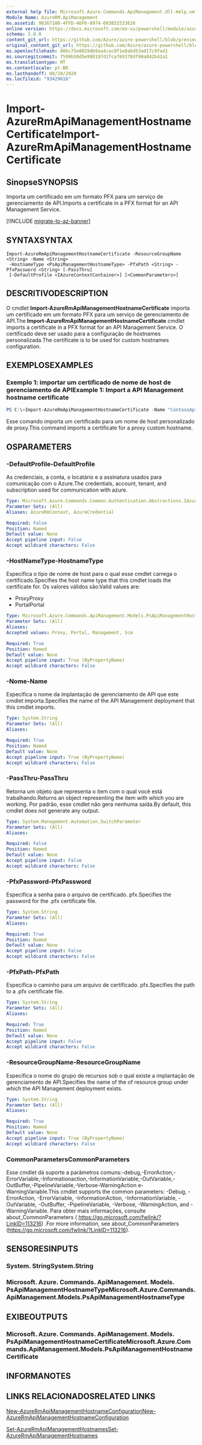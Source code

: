 ```yaml
---
external help file: Microsoft.Azure.Commands.ApiManagement.dll-Help.xml
Module Name: AzureRM.ApiManagement
ms.assetid: 98367100-4FFD-46F6-8974-603B32533626
online version: https://docs.microsoft.com/en-us/powershell/module/azurerm.apimanagement/import-azurermapimanagementhostnamecertificate
schema: 2.0.0
content_git_url: https://github.com/Azure/azure-powershell/blob/preview/src/ResourceManager/ApiManagement/Commands.ApiManagement/help/Import-AzureRmApiManagementHostnameCertificate.md
original_content_git_url: https://github.com/Azure/azure-powershell/blob/preview/src/ResourceManager/ApiManagement/Commands.ApiManagement/help/Import-AzureRmApiManagementHostnameCertificate.md
ms.openlocfilehash: 80bc75e8029db9aa4cac9f1e0abd53ad17c9fad1
ms.sourcegitcommit: f599b50d5e980197d1fca769378df90a842b42a1
ms.translationtype: MT
ms.contentlocale: pt-BR
ms.lasthandoff: 08/20/2020
ms.locfileid: "93429616"
---
```

# <span data-ttu-id="fe4d3-101">Import-AzureRmApiManagementHostnameCertificate</span><span class="sxs-lookup"><span data-stu-id="fe4d3-101">Import-AzureRmApiManagementHostnameCertificate</span></span>

## <span data-ttu-id="fe4d3-102">Sinopse</span><span class="sxs-lookup"><span data-stu-id="fe4d3-102">SYNOPSIS</span></span>
<span data-ttu-id="fe4d3-103">Importa um certificado em um formato PFX para um serviço de gerenciamento de API.</span><span class="sxs-lookup"><span data-stu-id="fe4d3-103">Imports a certificate in a PFX format for an API Management Service.</span></span>

[!INCLUDE [migrate-to-az-banner](../../includes/migrate-to-az-banner.md)]

## <span data-ttu-id="fe4d3-104">SYNTAX</span><span class="sxs-lookup"><span data-stu-id="fe4d3-104">SYNTAX</span></span>

```
Import-AzureRmApiManagementHostnameCertificate -ResourceGroupName <String> -Name <String>
 -HostnameType <PsApiManagementHostnameType> -PfxPath <String> -PfxPassword <String> [-PassThru]
 [-DefaultProfile <IAzureContextContainer>] [<CommonParameters>]
```

## <span data-ttu-id="fe4d3-105">DESCRITIVO</span><span class="sxs-lookup"><span data-stu-id="fe4d3-105">DESCRIPTION</span></span>
<span data-ttu-id="fe4d3-106">O cmdlet **Import-AzureRmApiManagementHostnameCertificate** importa um certificado em um formato PFX para um serviço de gerenciamento de API.</span><span class="sxs-lookup"><span data-stu-id="fe4d3-106">The **Import-AzureRmApiManagementHostnameCertificate** cmdlet imports a certificate in a PFX format for an API Management Service.</span></span>
<span data-ttu-id="fe4d3-107">O certificado deve ser usado para a configuração de hostnames personalizada.</span><span class="sxs-lookup"><span data-stu-id="fe4d3-107">The certificate is to be used for custom hostnames configuration.</span></span>

## <span data-ttu-id="fe4d3-108">EXEMPLOS</span><span class="sxs-lookup"><span data-stu-id="fe4d3-108">EXAMPLES</span></span>

### <span data-ttu-id="fe4d3-109">Exemplo 1: importar um certificado de nome de host de gerenciamento de API</span><span class="sxs-lookup"><span data-stu-id="fe4d3-109">Example 1: Import a API Management hostname certificate</span></span>
```powershell
PS C:\>Import-AzureRmApiManagementHostnameCertificate -Name "ContosoApi" -ResourceGroupName Contoso -HostnameType "Proxy" -PfxPath "C:\proxycert.pfx" -PfxPassword "CertSecret"
```

<span data-ttu-id="fe4d3-110">Esse comando importa um certificado para um nome de host personalizado de proxy.</span><span class="sxs-lookup"><span data-stu-id="fe4d3-110">This command imports a certificate for a proxy custom hostname.</span></span>

## <span data-ttu-id="fe4d3-111">OS</span><span class="sxs-lookup"><span data-stu-id="fe4d3-111">PARAMETERS</span></span>

### <span data-ttu-id="fe4d3-112">-DefaultProfile</span><span class="sxs-lookup"><span data-stu-id="fe4d3-112">-DefaultProfile</span></span>
<span data-ttu-id="fe4d3-113">As credenciais, a conta, o locatário e a assinatura usados para comunicação com o Azure.</span><span class="sxs-lookup"><span data-stu-id="fe4d3-113">The credentials, account, tenant, and subscription used for communication with azure.</span></span>

```yaml
Type: Microsoft.Azure.Commands.Common.Authentication.Abstractions.IAzureContextContainer
Parameter Sets: (All)
Aliases: AzureRmContext, AzureCredential

Required: False
Position: Named
Default value: None
Accept pipeline input: False
Accept wildcard characters: False
```

### <span data-ttu-id="fe4d3-114">-HostNameType</span><span class="sxs-lookup"><span data-stu-id="fe4d3-114">-HostnameType</span></span>
<span data-ttu-id="fe4d3-115">Especifica o tipo de nome de host para o qual esse cmdlet carrega o certificado.</span><span class="sxs-lookup"><span data-stu-id="fe4d3-115">Specifies the host name type that this cmdlet loads the certificate for.</span></span>
<span data-ttu-id="fe4d3-116">Os valores válidos são:</span><span class="sxs-lookup"><span data-stu-id="fe4d3-116">Valid values are:</span></span> 
- <span data-ttu-id="fe4d3-117">Proxy</span><span class="sxs-lookup"><span data-stu-id="fe4d3-117">Proxy</span></span>
- <span data-ttu-id="fe4d3-118">Portal</span><span class="sxs-lookup"><span data-stu-id="fe4d3-118">Portal</span></span>

```yaml
Type: Microsoft.Azure.Commands.ApiManagement.Models.PsApiManagementHostnameType
Parameter Sets: (All)
Aliases:
Accepted values: Proxy, Portal, Management, Scm

Required: True
Position: Named
Default value: None
Accept pipeline input: True (ByPropertyName)
Accept wildcard characters: False
```

### <span data-ttu-id="fe4d3-119">-Nome</span><span class="sxs-lookup"><span data-stu-id="fe4d3-119">-Name</span></span>
<span data-ttu-id="fe4d3-120">Especifica o nome da implantação de gerenciamento de API que este cmdlet importa.</span><span class="sxs-lookup"><span data-stu-id="fe4d3-120">Specifies the name of the API Management deployment that this cmdlet imports.</span></span>

```yaml
Type: System.String
Parameter Sets: (All)
Aliases:

Required: True
Position: Named
Default value: None
Accept pipeline input: True (ByPropertyName)
Accept wildcard characters: False
```

### <span data-ttu-id="fe4d3-121">-PassThru</span><span class="sxs-lookup"><span data-stu-id="fe4d3-121">-PassThru</span></span>
<span data-ttu-id="fe4d3-122">Retorna um objeto que representa o item com o qual você está trabalhando.</span><span class="sxs-lookup"><span data-stu-id="fe4d3-122">Returns an object representing the item with which you are working.</span></span>
<span data-ttu-id="fe4d3-123">Por padrão, esse cmdlet não gera nenhuma saída.</span><span class="sxs-lookup"><span data-stu-id="fe4d3-123">By default, this cmdlet does not generate any output.</span></span>

```yaml
Type: System.Management.Automation.SwitchParameter
Parameter Sets: (All)
Aliases:

Required: False
Position: Named
Default value: None
Accept pipeline input: False
Accept wildcard characters: False
```

### <span data-ttu-id="fe4d3-124">-PfxPassword</span><span class="sxs-lookup"><span data-stu-id="fe4d3-124">-PfxPassword</span></span>
<span data-ttu-id="fe4d3-125">Especifica a senha para o arquivo de certificado. pfx.</span><span class="sxs-lookup"><span data-stu-id="fe4d3-125">Specifies the password for the .pfx certificate file.</span></span>

```yaml
Type: System.String
Parameter Sets: (All)
Aliases:

Required: True
Position: Named
Default value: None
Accept pipeline input: False
Accept wildcard characters: False
```

### <span data-ttu-id="fe4d3-126">-PfxPath</span><span class="sxs-lookup"><span data-stu-id="fe4d3-126">-PfxPath</span></span>
<span data-ttu-id="fe4d3-127">Especifica o caminho para um arquivo de certificado. pfx.</span><span class="sxs-lookup"><span data-stu-id="fe4d3-127">Specifies the path to a .pfx certificate file.</span></span>

```yaml
Type: System.String
Parameter Sets: (All)
Aliases:

Required: True
Position: Named
Default value: None
Accept pipeline input: False
Accept wildcard characters: False
```

### <span data-ttu-id="fe4d3-128">-ResourceGroupName</span><span class="sxs-lookup"><span data-stu-id="fe4d3-128">-ResourceGroupName</span></span>
<span data-ttu-id="fe4d3-129">Especifica o nome do grupo de recursos sob o qual existe a implantação de gerenciamento de API.</span><span class="sxs-lookup"><span data-stu-id="fe4d3-129">Specifies the name of the of resource group under which the API Management deployment exists.</span></span>

```yaml
Type: System.String
Parameter Sets: (All)
Aliases:

Required: True
Position: Named
Default value: None
Accept pipeline input: True (ByPropertyName)
Accept wildcard characters: False
```

### <span data-ttu-id="fe4d3-130">CommonParameters</span><span class="sxs-lookup"><span data-stu-id="fe4d3-130">CommonParameters</span></span>
<span data-ttu-id="fe4d3-131">Esse cmdlet dá suporte a parâmetros comuns:-debug,-ErrorAction,-ErrorVariable,-Informationaction,-InformationVariable,-OutVariable,-OutBuffer,-PipelineVariable,-Verbose-WarningAction e-WarningVariable.</span><span class="sxs-lookup"><span data-stu-id="fe4d3-131">This cmdlet supports the common parameters: -Debug, -ErrorAction, -ErrorVariable, -InformationAction, -InformationVariable, -OutVariable, -OutBuffer, -PipelineVariable, -Verbose, -WarningAction, and -WarningVariable.</span></span> <span data-ttu-id="fe4d3-132">Para obter mais informações, consulte about_CommonParameters ( https://go.microsoft.com/fwlink/?LinkID=113216) .</span><span class="sxs-lookup"><span data-stu-id="fe4d3-132">For more information, see about_CommonParameters (https://go.microsoft.com/fwlink/?LinkID=113216).</span></span>

## <span data-ttu-id="fe4d3-133">SENSORES</span><span class="sxs-lookup"><span data-stu-id="fe4d3-133">INPUTS</span></span>

### <span data-ttu-id="fe4d3-134">System. String</span><span class="sxs-lookup"><span data-stu-id="fe4d3-134">System.String</span></span>

### <span data-ttu-id="fe4d3-135">Microsoft. Azure. Commands. ApiManagement. Models. PsApiManagementHostnameType</span><span class="sxs-lookup"><span data-stu-id="fe4d3-135">Microsoft.Azure.Commands.ApiManagement.Models.PsApiManagementHostnameType</span></span>

## <span data-ttu-id="fe4d3-136">EXIBE</span><span class="sxs-lookup"><span data-stu-id="fe4d3-136">OUTPUTS</span></span>

### <span data-ttu-id="fe4d3-137">Microsoft. Azure. Commands. ApiManagement. Models. PsApiManagementHostnameCertificate</span><span class="sxs-lookup"><span data-stu-id="fe4d3-137">Microsoft.Azure.Commands.ApiManagement.Models.PsApiManagementHostnameCertificate</span></span>

## <span data-ttu-id="fe4d3-138">INFORMA</span><span class="sxs-lookup"><span data-stu-id="fe4d3-138">NOTES</span></span>

## <span data-ttu-id="fe4d3-139">LINKS RELACIONADOS</span><span class="sxs-lookup"><span data-stu-id="fe4d3-139">RELATED LINKS</span></span>

[<span data-ttu-id="fe4d3-140">New-AzureRmApiManagementHostnameConfiguration</span><span class="sxs-lookup"><span data-stu-id="fe4d3-140">New-AzureRmApiManagementHostnameConfiguration</span></span>](./New-AzureRmApiManagementHostnameConfiguration.md)

[<span data-ttu-id="fe4d3-141">Set-AzureRmApiManagementHostnames</span><span class="sxs-lookup"><span data-stu-id="fe4d3-141">Set-AzureRmApiManagementHostnames</span></span>](./Set-AzureRmApiManagementHostnames.md)



